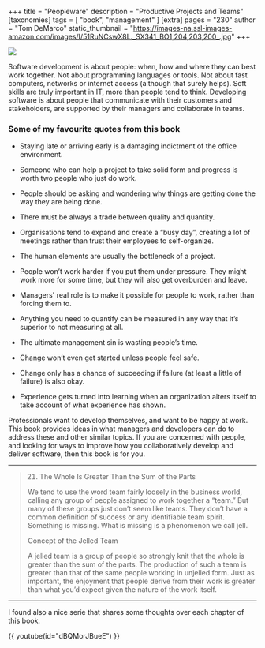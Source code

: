 +++
title = "Peopleware"
description = "Productive Projects and Teams"
[taxonomies]
tags = [ "book", "management" ]
[extra]
pages = "230"
author = "Tom DeMarco"
static_thumbnail = "https://images-na.ssl-images-amazon.com/images/I/51RuNCswX8L._SX341_BO1,204,203,200_.jpg"
+++

<a target="_blank"  href="https://www.amazon.de/gp/product/0321934113/ref=as_li_tl?ie=UTF8&camp=1638&creative=6742&creativeASIN=0321934113&linkCode=as2&tag=chemaclass-21&linkId=a10213bcc6a915c2ead790941a89dea2">
    <img border="0" src="https://images-na.ssl-images-amazon.com/images/I/51RuNCswX8L._SX341_BO1,204,203,200_.jpg" >
</a>

<!-- more -->

Software development is about people: when, how and where they can best work together. Not about programming languages
or tools. Not about fast computers, networks or internet access (although that surely helps). Soft skills are truly
important in IT, more than people tend to think. Developing software is about people that communicate with their
customers and stakeholders, are supported by their managers and collaborate in teams.

### Some of my favourite quotes from this book

- Staying late or arriving early is a damaging indictment of the office environment.
- Someone who can help a project to take solid form and progress is worth two people who just do work. 
- People should be asking and wondering why things are getting done the way they are being done.
- There must be always a trade between quality and quantity.

- Organisations tend to expand and create a “busy day”, creating a lot of meetings rather than trust their employees to self-organize.
- The human elements are usually the bottleneck of a project.
- People won’t work harder if you put them under pressure. They might work more for some time, but they will also get overburden and leave.
- Managers' real role is to make it possible for people to work, rather than forcing them to.

- Anything you need to quantify can be measured in any way that it’s superior to not measuring at all.
- The ultimate management sin is wasting people’s time.
- Change won’t even get started unless people feel safe.
- Change only has a chance of succeeding if failure (at least a little of failure) is also okay.

- Experience gets turned into learning when an organization alters itself to take account of what experience has shown.

Professionals want to develop themselves, and want to be happy at work. This book provides ideas in what managers and
developers can do to address these and other similar topics. If you are concerned with people, and looking for ways to
improve how you collaboratively develop and deliver software, then this book is for you.

---

> 21. The Whole Is Greater Than the Sum of the Parts
> 
> We tend to use the word team fairly loosely in the business world, calling any group of people assigned to work 
> together a “team.” But many of these groups just don’t seem like teams. They don’t have a common definition 
> of success or any identifiable team spirit. Something is missing. What is missing is a phenomenon we call jell.
>
> Concept of the Jelled Team
>
> A jelled team is a group of people so strongly knit that the whole is greater than the sum of the parts.
> The production of such a team is greater than that of the same people working in unjelled form. Just as important, 
> the enjoyment that people derive from their work is greater than what you’d expect given the nature of the work itself.

---

I found also a nice serie that shares some thoughts over each chapter of this book.

{{ youtube(id="dBQMorJBueE") }}
